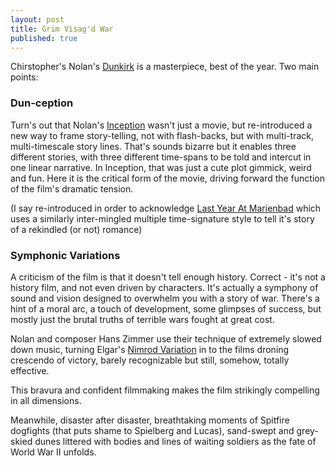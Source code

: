 ```yaml
---
layout: post
title: Grim Visag'd War
published: true
---
```

 Chirstopher's Nolan's [Dunkirk](http://www.imdb.com/title/tt5013056/combined) is a masterpiece, best of the year. Two main points:
 
### Dun-ception
Turn's out that Nolan's [Inception](http://www.imdb.com/title/tt1375666/combined) wasn't just a movie, but re-introduced a new way to 
frame story-telling, not with flash-backs, but with multi-track, multi-timescale story lines. That's sounds bizarre
but it enables three different stories, with three different time-spans to be told and intercut in one linear narrative.
In Inception, that was just a cute plot gimmick, weird and fun. Here it is the critical form of the movie, driving forward the
function of the film's dramatic tension.

(I say re-introduced in order to acknowledge [Last Year At Marienbad](http://www.imdb.com/title/tt0054632/combined) which uses a
similarly inter-mingled multiple time-signature style to tell it's story of a rekindled (or not) romance)

### Symphonic Variations
A criticism of the film is that it doesn't tell enough history. Correct - it's not a history film, and not even driven by characters.
It's actually a symphony of sound and vision designed to overwhelm you with a story of war. There's a hint of a moral arc, 
a touch of development, some glimpses of success, but mostly just the brutal truths of terrible wars fought at great cost.

Nolan and composer Hans Zimmer use their technique of extremely slowed down music, turning
Elgar's [Nimrod Variation](https://www.youtube.com/watch?v=aqvOVGCt5lw) in to the films droning crescendo of victory, barely recognizable but
still, somehow, totally effective.

This bravura and confident filmmaking makes the film strikingly compelling in all dimensions. 

Meanwhile, disaster after disaster, breathtaking moments of Spitfire dogfights (that puts shame to Spielberg and Lucas),
sand-swept and grey-skied dunes littered with bodies and lines of waiting soldiers as the fate of World War II unfolds.
